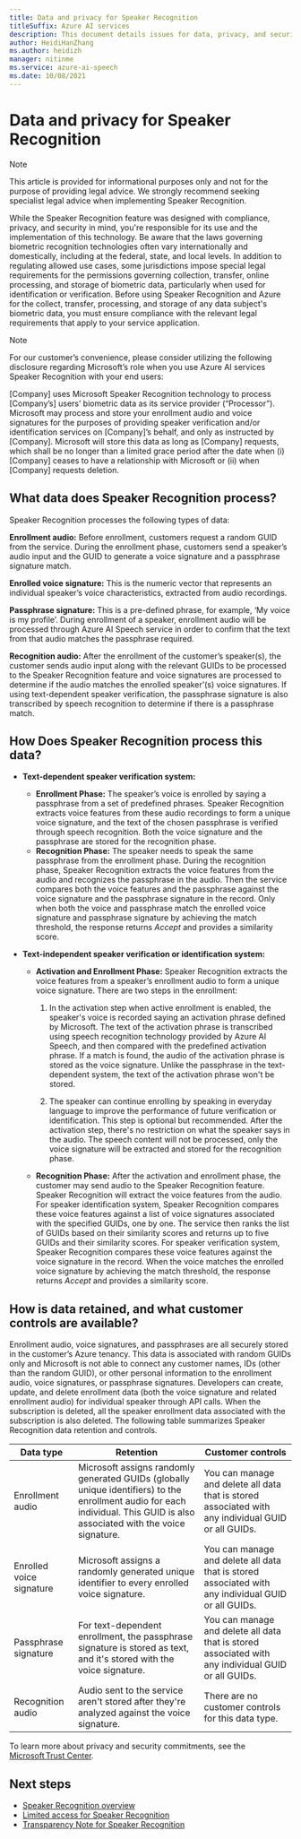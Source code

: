 ```yaml
---
title: Data and privacy for Speaker Recognition
titleSuffix: Azure AI services
description: This document details issues for data, privacy, and security for the Speaker Recognition feature.
author: HeidiHanZhang 
ms.author: heidizh
manager: nitinme
ms.service: azure-ai-speech
ms.date: 10/08/2021
---
```


# Data and privacy for Speaker Recognition

> [!NOTE]
> This article is provided for informational purposes only and not for the purpose of providing legal advice. We strongly recommend seeking specialist legal advice when implementing Speaker Recognition.

While the Speaker Recognition feature was designed with compliance, privacy, and security in mind, you're responsible for its use and the implementation of this technology. Be aware that the laws governing biometric recognition technologies often vary internationally and domestically, including at the federal, state, and local levels. In addition to regulating allowed use cases, some jurisdictions impose special legal requirements for the permissions governing collection, transfer, online processing, and storage of biometric data, particularly when used for identification or verification. Before using Speaker Recognition and Azure for the collect, transfer, processing, and storage of any data subject's biometric data, you must ensure compliance with the relevant legal requirements that apply to your service application.

> [!NOTE]
> For our customer’s convenience, please consider utilizing the following disclosure regarding Microsoft’s role when you use Azure AI services Speaker Recognition with your end users:
>
> [Company] uses Microsoft Speaker Recognition technology to process [Company’s] users’ biometric data as its service provider (“Processor”). Microsoft may process and store your enrollment audio and voice signatures for the purposes of providing speaker verification and/or identification services on [Company]’s behalf, and only as instructed by [Company]. Microsoft will store this data as long as [Company] requests, which shall be no longer than a limited grace period after the date when (i) [Company] ceases to have a relationship with Microsoft or (ii) when [Company] requests deletion.

## What data does Speaker Recognition process?

Speaker Recognition processes the following types of data:

**Enrollment audio:** Before enrollment, customers request a random GUID from the service. During the enrollment phase, customers send a speaker’s audio input and the GUID to generate a voice signature and a passphrase signature match.

**Enrolled voice signature:** This is the numeric vector that represents an individual speaker’s voice characteristics, extracted from audio recordings. 

**Passphrase signature:** This is a pre-defined phrase, for example, ‘My voice is my profile’.  During enrollment of a speaker, enrollment audio will be processed through Azure AI Speech service in order to confirm that the text from that audio matches the passphrase required. 


**Recognition audio:** After the enrollment of the customer’s speaker(s), the customer sends audio input along with the relevant GUIDs to be processed to the Speaker Recognition feature and voice signatures are processed to determine if the audio matches the enrolled speaker’(s) voice signatures. If using text-dependent speaker verification, the passphrase signature is also transcribed by speech recognition to determine if there is a passphrase match.

## How Does Speaker Recognition process this data?

* **Text-dependent speaker verification system:**
  * **Enrollment Phase:** The speaker’s voice is enrolled by saying a passphrase from a set of predefined phrases. Speaker Recognition extracts voice features from these audio recordings to form a unique voice signature, and the text of the chosen passphrase is verified through speech recognition. Both the voice signature and the passphrase are stored for the recognition phase. 
  * **Recognition Phase:** The speaker needs to speak the same passphrase from the enrollment phase. During the recognition phase, Speaker Recognition extracts the voice features from the audio and recognizes the passphrase in the audio. Then the service compares both the voice features and the passphrase against the voice signature and the passphrase signature in the record. Only when both the voice and passphrase match the enrolled voice signature and passphrase signature by achieving the match threshold, the response returns *Accept* and provides a similarity score.

* **Text-independent speaker verification or identification system:**
  * **Activation and Enrollment Phase:** Speaker Recognition extracts the voice features from a speaker’s enrollment audio to form a unique voice signature. There are two steps in the enrollment:
    1. In the activation step when active enrollment is enabled, the speaker's voice is recorded saying an activation phrase defined by Microsoft. The text of the activation phrase is transcribed using speech recognition technology provided by Azure AI Speech, and then compared with the predefined activation phrase. If a match is found, the audio of the activation phrase is stored as the voice signature. Unlike the passphrase in the text-dependent system, the text of the activation phrase won't be stored.

    2. The speaker can continue enrolling by speaking in everyday language to improve the performance of future verification or identification. This step is optional but recommended. After the activation step, there's no restriction on what the speaker says in the audio. The speech content will not be processed, only the voice signature will be extracted and stored for the recognition phase.
  * **Recognition Phase:** After the activation and enrollment phase, the customer may send audio to the Speaker Recognition feature. Speaker Recognition will extract the voice features from the audio. For speaker identification system, Speaker Recognition compares these voice features against a list of voice signatures associated with the specified GUIDs, one by one. The service then ranks the list of GUIDs based on their similarity scores and returns up to five GUIDs and their similarity scores. For speaker verification system, Speaker Recognition compares these voice features against the voice signature in the record. When the voice matches the enrolled voice signature by achieving the match threshold, the response returns *Accept* and provides a similarity score.

## How is data retained, and what customer controls are available?

Enrollment audio, voice signatures, and passphrases are all securely stored in the customer’s Azure tenancy. This data is associated with random GUIDs only and Microsoft is not able to connect any customer names, IDs (other than the random GUID), or other personal information to the enrollment audio, voice signatures, or passphrase signatures. Developers can create, update, and delete enrollment data (both the voice signature and related enrollment audio) for individual speaker through API calls. When the subscription is deleted, all the speaker enrollment data associated with the subscription is also deleted. The following table summarizes Speaker Recognition data retention and controls.

| **Data type** | **Retention** | **Customer controls** |
|---------------|---------------|-----------------------|
|Enrollment audio|Microsoft assigns randomly generated GUIDs (globally unique identifiers) to the enrollment audio for each individual. This GUID is also associated with the voice signature.|You can manage and delete all data that is stored associated with any individual GUID or all GUIDs.|
|Enrolled voice signature|Microsoft assigns a randomly generated unique identifier to every enrolled voice signature.|You can manage and delete all data that is stored associated with any individual GUID or all GUIDs.|
|Passphrase signature|For text-dependent enrollment, the passphrase signature is stored as text, and it's stored with the voice signature.|You can manage and delete all data that is stored associated with any individual GUID or all GUIDs.|
|Recognition audio|Audio sent to the service aren't stored after they're analyzed against the voice signature.|There are no customer controls for this data type.|

To learn more about privacy and security commitments, see the [Microsoft Trust Center](https://www.microsoft.com/trust-center).

## Next steps

* [Speaker Recognition overview](/azure/ai-services/speech-service/speaker-recognition-overview)
* [Limited access for Speaker Recognition](/legal/cognitive-services/speech-service/speaker-recognition/limited-access-speaker-recognition?context=/azure/ai-services/speech-service/context/context)
* [Transparency Note for Speaker Recognition](/legal/cognitive-services/speech-service/speaker-recognition/transparency-note-speaker-recognition?context=/azure/ai-services/speech-service/context/context)

